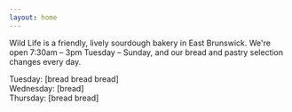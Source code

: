 ```yaml
---
layout: home
---
```


Wild Life is a friendly, lively sourdough bakery in East Brunswick. We're open 7:30am – 3pm Tuesday – Sunday, and our bread and pastry selection changes every day.

Tuesday: [bread bread bread]  
Wednesday: [bread]  
Thursday: [bread bread]
